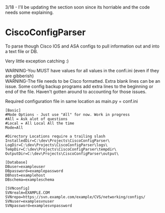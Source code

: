 3/18 - I'll be updating the section soon since its horriable and the code needs some explaining.

CiscoConfigParser
=================

To parse though Cisco IOS and ASA configs to pull information out and into a text file or DB.

Very little exception catching :)

WARNING-You MUST have values for all values in the confi.ini (even if they are gibberish)<br />
WARNING-The file needs to be Cisco formatted. Extra blank lines can be an issue. Some config backup programs add extra lines to the beginning or end of the file. Haven't gotten around to accounting for those issues.<br />

Required configuration file in same location as main.py = conf.ini
```
[Basic]
#Mode Options - Just use "All" for now. Work in progress
#All = Ask alot of questions
#Local = All Local All the time
Mode=All

#Directory Locations require a trailing slash
InstalledDir=C:\dev\Projects\CiscoConfigParser\
LogDir=C:\dev\Projects\CiscoConfigParser\logs\
TempDir=C:\dev\Projects\CiscoConfigParser\tempdir\
OutputDir=C:\dev\Projects\CiscoConfigParser\output\

[Database]
DBuser=exampleuser
DBpassword=examplepassword
DBhost=examplehost
DBschema=exampleschema

[SVNconfig]
SVNrealm=EXAMPLE.COM
SVNrepo=https://svn.example.com/example/CVS/networking/configs/
SVNuser=examplesvnuser
SVNpassword=examplesvnpassword
```
